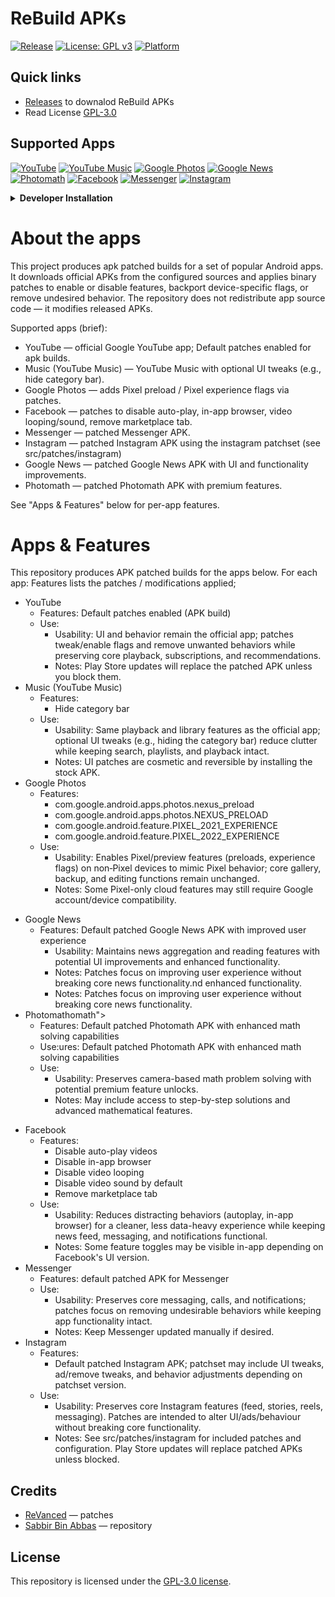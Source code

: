 # ReBuild APKs

[![Release](https://img.shields.io/github/v/release/sabbirba/rebuild?style=flat-square)](https://github.com/sabbirba/rebuild/releases)
[![License: GPL v3](https://img.shields.io/badge/License-GPLv3-blue?style=flat-square)](https://www.gnu.org/licenses/gpl-3.0.en.html)
[![Platform](https://img.shields.io/badge/Platform-Android-3ddc84?style=flat-square&logo=android&logoColor=white)](#apps--features)

## Quick links
- [Releases](https://github.com/sabbirba/rebuild/releases) to downalod ReBuild APKs
- Read License [GPL-3.0](https://github.com/sabbirba/rebuild/blob/main/LICENSE)

## Supported Apps
<p>
  <a href="#youtube"><img alt="YouTube" src="https://img.shields.io/badge/-YouTube-FF0000?style=for-the-badge&logo=youtube&logoColor=white"/></a>
  <a href="#music"><img alt="YouTube Music" src="https://img.shields.io/badge/-Music-FF0000?style=for-the-badge&logo=youtubemusic&logoColor=white"/></a>
  <a href="#googlephotos"><img alt="Google Photos" src="https://img.shields.io/badge/-Photos-4285F4?style=for-the-badge&logo=googlephotos&logoColor=white"/></a>
  <a href="#googlenews"><img alt="Google News" src="https://img.shields.io/badge/-Google%20News-4285F4?style=for-the-badge&logo=googlenews&logoColor=white"/></a>
  <a href="#photomath"><img alt="Photomath" src="https://img.shields.io/badge/-Photomath-EF2121?style=for-the-badge&logo=photomath&logoColor=white"/></a>
  <a href="#facebook"><img alt="Facebook" src="https://img.shields.io/badge/-Facebook-1877F2?style=for-the-badge&logo=facebook&logoColor=white"/></a>
  <a href="#messenger"><img alt="Messenger" src="https://img.shields.io/badge/-Messenger-0084FF?style=for-the-badge&logo=messenger&logoColor=white"/></a>
  <a href="#instagram"><img alt="Instagram" src="https://img.shields.io/badge/-Instagram-E1306C?style=for-the-badge&logo=instagram&logoColor=white"/></a>
</p>
<details>
<summary><strong>Developer Installation</strong></summary>

1. Clone the repo:
   ```bash
   git clone https://github.com/sabbirba/rebuild.git
   cd rebuild
   ```

2. Install [Ninja](https://ninja-build.org/) (if not already installed):
   - Using package manager (e.g., `apt`, `brew`, `choco`):
     ```bash
     # Example for Ubuntu
     sudo apt install ninja-build
     ```
   - Or download from the [Ninja releases page](https://github.com/ninja-build/ninja/releases).

3. Install [Rust](https://www.rust-lang.org/tools/install) (if not already installed):
   ```bash
   curl --proto '=https' --tlsv1.2 -sSf https://sh.rustup.rs | sh
   ```

4. Install [Android SDK Command-line Tools](https://developer.android.com/studio#command-tools) (if not already installed):
   - Download the Command-line Tools only option.
   - Extract and set up in `ANDROID_SDK_ROOT` (e.g., `~/Android/Sdk`).

5. Install required Android SDK packages:
   ```bash
   sdkmanager "platform-tools" "platforms;android-30" "build-tools;30.0.3"
   ```

6. Install [Git](https://git-scm.com/downloads) (if not already installed):
   - Download and install from the official website.

7. Install [Python 3](https://www.python.org/downloads/) (if not already installed):
   - Download and install from the official website.

8. Install [Docker](https://www.docker.com/get-started) (if not already installed):
   - Follow the official installation guide for your platform.

9. Build the project:
   ```bash
   ./build.sh
   ```

10. Find the built APKs in the `output/` directory.

</details>

# About the apps

This project produces apk patched builds for a set of popular Android apps. It downloads official APKs from the configured sources and applies binary patches to enable or disable features, backport device-specific flags, or remove undesired behavior. The repository does not redistribute app source code — it modifies released APKs.

Supported apps (brief):
- YouTube — official Google YouTube app; Default patches enabled for apk builds.
- Music (YouTube Music) — YouTube Music with optional UI tweaks (e.g., hide category bar).
- Google Photos — adds Pixel preload / Pixel experience flags via patches.
- Facebook — patches to disable auto-play, in-app browser, video looping/sound, remove marketplace tab.
- Messenger — patched Messenger APK.
- Instagram — patched Instagram APK using the instagram patchset (see src/patches/instagram)
- Google News — patched Google News APK with UI and functionality improvements.
- Photomath — patched Photomath APK with premium features.

See "Apps & Features" below for per-app features.

# Apps & Features

This repository produces APK patched builds for the apps below. For each app: Features lists the patches / modifications applied;

<a id="youtube"></a>
- YouTube
  - Features: Default patches enabled (APK build)
  - Use:
    - Usability: UI and behavior remain the official app; patches tweak/enable flags and remove unwanted behaviors while preserving core playback, subscriptions, and recommendations.
    - Notes: Play Store updates will replace the patched APK unless you block them.
<a id="music"></a>
- Music (YouTube Music)
  - Features:
    - Hide category bar
  - Use:
    - Usability: Same playback and library features as the official app; optional UI tweaks (e.g., hiding the category bar) reduce clutter while keeping search, playlists, and playback intact.
    - Notes: UI patches are cosmetic and reversible by installing the stock APK.
<a id="googlephotos"></a>
- Google Photos
  - Features:
    - com.google.android.apps.photos.nexus_preload
    - com.google.android.apps.photos.NEXUS_PRELOAD
    - com.google.android.feature.PIXEL_2021_EXPERIENCE
    - com.google.android.feature.PIXEL_2022_EXPERIENCE
  - Use:
    - Usability: Enables Pixel/preview features (preloads, experience flags) on non‑Pixel devices to mimic Pixel behavior; core gallery, backup, and editing functions remain unchanged.
    - Notes: Some Pixel-only cloud features may still require Google account/device compatibility.

<a id="googlenews"></a>
- Google News
  - Features: Default patched Google News APK with improved user experience
    - Usability: Maintains news aggregation and reading features with potential UI improvements and enhanced functionality.
    - Notes: Patches focus on improving user experience without breaking core news functionality.nd enhanced functionality.
    - Notes: Patches focus on improving user experience without breaking core news functionality.
<a id="photomath"></a>
- Photomathomath"></a>
  - Features: Default patched Photomath APK with enhanced math solving capabilities
  - Use:ures: Default patched Photomath APK with enhanced math solving capabilities
  - Use:
    - Usability: Preserves camera-based math problem solving with potential premium feature unlocks.
    - Notes: May include access to step-by-step solutions and advanced mathematical features.

<a id="facebook"></a>
- Facebook
  - Features:
    - Disable auto-play videos
    - Disable in-app browser
    - Disable video looping
    - Disable video sound by default
    - Remove marketplace tab
  - Use:
    - Usability: Reduces distracting behaviors (autoplay, in-app browser) for a cleaner, less data-heavy experience while keeping news feed, messaging, and notifications functional.
    - Notes: Some feature toggles may be visible in-app depending on Facebook's UI version.
<a id="messenger"></a>
- Messenger
  - Features: default patched APK for Messenger
  - Use:
    - Usability: Preserves core messaging, calls, and notifications; patches focus on removing undesirable behaviors while keeping app functionality intact.
    - Notes: Keep Messenger updated manually if desired.
<a id="instagram"></a>
- Instagram
  - Features:
    - Default patched Instagram APK; patchset may include UI tweaks, ad/remove tweaks, and behavior adjustments depending on patchset version.
  - Use:
    - Usability: Preserves core Instagram features (feed, stories, reels, messaging). Patches are intended to alter UI/ads/behaviour without breaking core functionality.
    - Notes: See src/patches/instagram for included patches and configuration. Play Store updates will replace patched APKs unless blocked.

## Credits

- [ReVanced](https://revanced.app) — patches
- [Sabbir Bin Abbas](https://sabbirba.pages.dev) — repository

## License

This repository is licensed under the [GPL-3.0 license](https://github.com/sabbirba/rebuild/blob/main/LICENSE).
